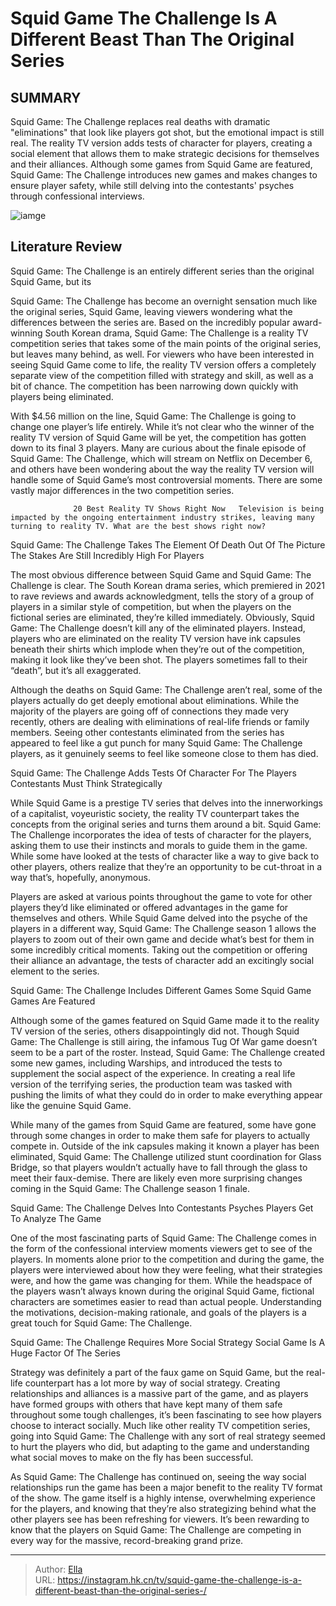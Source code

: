 # Squid Game The Challenge Is A Different Beast Than The Original Series 


## SUMMARY 



  Squid Game: The Challenge replaces real deaths with dramatic &#34;eliminations&#34; that look like players got shot, but the emotional impact is still real.   The reality TV version adds tests of character for players, creating a social element that allows them to make strategic decisions for themselves and their alliances.   Although some games from Squid Game are featured, Squid Game: The Challenge introduces new games and makes changes to ensure player safety, while still delving into the contestants&#39; psyches through confessional interviews.  

![iamge](https://static1.srcdn.com/wordpress/wp-content/uploads/2023/11/squid-game-the-challenge-is-a-different-beast-than-the-original-series.jpg)

## Literature Review
Squid Game: The Challenge is an entirely different series than the original Squid Game, but its 




Squid Game: The Challenge has become an overnight sensation much like the original series, Squid Game, leaving viewers wondering what the differences between the series are. Based on the incredibly popular award-winning South Korean drama, Squid Game: The Challenge is a reality TV competition series that takes some of the main points of the original series, but leaves many behind, as well. For viewers who have been interested in seeing Squid Game come to life, the reality TV version offers a completely separate view of the competition filled with strategy and skill, as well as a bit of chance. The competition has been narrowing down quickly with players being eliminated.




With $4.56 million on the line, Squid Game: The Challenge is going to change one player’s life entirely. While it’s not clear who the winner of the reality TV version of Squid Game will be yet, the competition has gotten down to its final 3 players. Many are curious about the finale episode of Squid Game: The Challenge, which will stream on Netflix on December 6, and others have been wondering about the way the reality TV version will handle some of Squid Game’s most controversial moments. There are some vastly major differences in the two competition series.

                  20 Best Reality TV Shows Right Now   Television is being impacted by the ongoing entertainment industry strikes, leaving many turning to reality TV. What are the best shows right now?    


 Squid Game: The Challenge Takes The Element Of Death Out Of The Picture 
The Stakes Are Still Incredibly High For Players
          




The most obvious difference between Squid Game and Squid Game: The Challenge is clear. The South Korean drama series, which premiered in 2021 to rave reviews and awards acknowledgment, tells the story of a group of players in a similar style of competition, but when the players on the fictional series are eliminated, they’re killed immediately. Obviously, Squid Game: The Challenge doesn’t kill any of the eliminated players. Instead, players who are eliminated on the reality TV version have ink capsules beneath their shirts which implode when they’re out of the competition, making it look like they’ve been shot. The players sometimes fall to their “death”, but it’s all exaggerated.

Although the deaths on Squid Game: The Challenge aren’t real, some of the players actually do get deeply emotional about eliminations. While the majority of the players are going off of connections they made very recently, others are dealing with eliminations of real-life friends or family members. Seeing other contestants eliminated from the series has appeared to feel like a gut punch for many Squid Game: The Challenge players, as it genuinely seems to feel like someone close to them has died.






 Squid Game: The Challenge Adds Tests Of Character For The Players 
Contestants Must Think Strategically
         

While Squid Game is a prestige TV series that delves into the innerworkings of a capitalist, voyeuristic society, the reality TV counterpart takes the concepts from the original series and turns them around a bit. Squid Game: The Challenge incorporates the idea of tests of character for the players, asking them to use their instincts and morals to guide them in the game. While some have looked at the tests of character like a way to give back to other players, others realize that they’re an opportunity to be cut-throat in a way that’s, hopefully, anonymous.

Players are asked at various points throughout the game to vote for other players they’d like eliminated or offered advantages in the game for themselves and others. While Squid Game delved into the psyche of the players in a different way, Squid Game: The Challenge season 1 allows the players to zoom out of their own game and decide what’s best for them in some incredibly critical moments. Taking out the competition or offering their alliance an advantage, the tests of character add an excitingly social element to the series.






 Squid Game: The Challenge Includes Different Games 
Some Squid Game Games Are Featured

 

Although some of the games featured on Squid Game made it to the reality TV version of the series, others disappointingly did not. Though Squid Game: The Challenge is still airing, the infamous Tug Of War game doesn’t seem to be a part of the roster. Instead, Squid Game: The Challenge created some new games, including Warships, and introduced the tests to supplement the social aspect of the experience. In creating a real life version of the terrifying series, the production team was tasked with pushing the limits of what they could do in order to make everything appear like the genuine Squid Game.

While many of the games from Squid Game are featured, some have gone through some changes in order to make them safe for players to actually compete in. Outside of the ink capsules making it known a player has been eliminated, Squid Game: The Challenge utilized stunt coordination for Glass Bridge, so that players wouldn’t actually have to fall through the glass to meet their faux-demise. There are likely even more surprising changes coming in the Squid Game: The Challenge season 1 finale.






 Squid Game: The Challenge Delves Into Contestants Psyches 
Players Get To Analyze The Game
          

One of the most fascinating parts of Squid Game: The Challenge comes in the form of the confessional interview moments viewers get to see of the players. In moments alone prior to the competition and during the game, the players were interviewed about how they were feeling, what their strategies were, and how the game was changing for them. While the headspace of the players wasn’t always known during the original Squid Game, fictional characters are sometimes easier to read than actual people. Understanding the motivations, decision-making rationale, and goals of the players is a great touch for Squid Game: The Challenge.



 Squid Game: The Challenge Requires More Social Strategy 
Social Game Is A Huge Factor Of The Series
          




Strategy was definitely a part of the faux game on Squid Game, but the real-life counterpart has a lot more by way of social strategy. Creating relationships and alliances is a massive part of the game, and as players have formed groups with others that have kept many of them safe throughout some tough challenges, it’s been fascinating to see how players choose to interact socially. Much like other reality TV competition series, going into Squid Game: The Challenge with any sort of real strategy seemed to hurt the players who did, but adapting to the game and understanding what social moves to make on the fly has been successful.

As Squid Game: The Challenge has continued on, seeing the way social relationships run the game has been a major benefit to the reality TV format of the show. The game itself is a highly intense, overwhelming experience for the players, and knowing that they’re also strategizing behind what the other players see has been refreshing for viewers. It’s been rewarding to know that the players on Squid Game: The Challenge are competing in every way for the massive, record-breaking grand prize.






---

> Author: [Ella](https://instagram.hk.cn/)  
> URL: https://instagram.hk.cn/tv/squid-game-the-challenge-is-a-different-beast-than-the-original-series-/  


